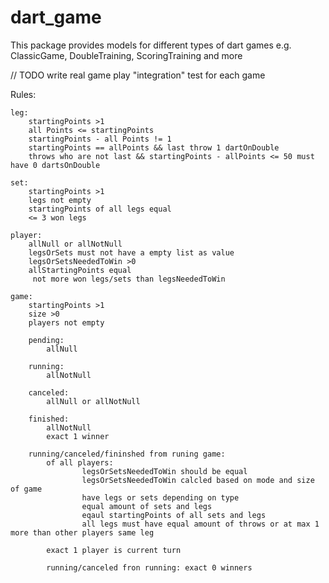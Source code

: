 # dart_game

This package provides models for different types of dart games e.g. ClassicGame, DoubleTraining, ScoringTraining and more

// TODO write real game play "integration" test for each game 

Rules:

    leg:
        startingPoints >1
        all Points <= startingPoints
        startingPoints - all Points != 1
        startingPoints == allPoints && last throw 1 dartOnDouble
        throws who are not last && startingPoints - allPoints <= 50 must have 0 dartsOnDouble

    set:
        startingPoints >1
        legs not empty
        startingPoints of all legs equal
        <= 3 won legs

    player:
        allNull or allNotNull
        legsOrSets must not have a empty list as value
        legsOrSetsNeededToWin >0
        allStartingPoints equal
         not more won legs/sets than legsNeededToWin

    game:
        startingPoints >1
        size >0
        players not empty

        pending:
            allNull

        running:
            allNotNull

        canceled:
            allNull or allNotNull

        finished:
            allNotNull
            exact 1 winner

        running/canceled/fininshed from runing game:
            of all players:
                    legsOrSetsNeededToWin should be equal
                    legsOrSetsNeededToWin calcled based on mode and size of game
                    have legs or sets depending on type
                    equal amount of sets and legs
                    eqaul startingPoints of all sets and legs
                    all legs must have equal amount of throws or at max 1 more than other players same leg

            exact 1 player is current turn

            running/canceled fron running: exact 0 winners
